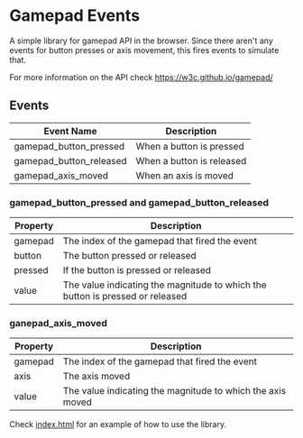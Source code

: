 # Gamepad Events
A simple library for gamepad API in the browser. Since there aren't any events
for button presses or axis movement, this fires events to simulate that.

For more information on the API check https://w3c.github.io/gamepad/

## Events
Event Name              | Description
---                     | ---
gamepad_button_pressed  | When a button is pressed
gamepad_button_released | When a button is released
gamepad_axis_moved      | When an axis is moved

### gamepad_button_pressed and gamepad_button_released

Property | Description
---      | ---
gamepad  | The index of the gamepad that fired the event
button   | The button pressed or released
pressed  | If the button is pressed or released
value    | The value indicating the magnitude to which the button is pressed or released

### ganepad_axis_moved
Property | Description
---      | ---
gamepad  | The index of the gamepad that fired the event
axis     | The axis moved
value    | The value indicating the magnitude to which the axis moved

Check [index.html](index.html) for an example of how to use the library.
